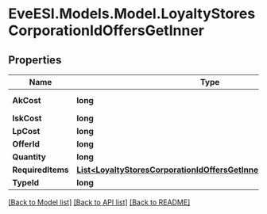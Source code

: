 # EveESI.Models.Model.LoyaltyStoresCorporationIdOffersGetInner

## Properties

Name | Type | Description | Notes
------------ | ------------- | ------------- | -------------
**AkCost** | **long** | Analysis kredit cost | [optional] 
**IskCost** | **long** |  | 
**LpCost** | **long** |  | 
**OfferId** | **long** |  | 
**Quantity** | **long** |  | 
**RequiredItems** | [**List&lt;LoyaltyStoresCorporationIdOffersGetInnerRequiredItemsInner&gt;**](LoyaltyStoresCorporationIdOffersGetInnerRequiredItemsInner.md) |  | 
**TypeId** | **long** |  | 

[[Back to Model list]](../README.md#documentation-for-models) [[Back to API list]](../README.md#documentation-for-api-endpoints) [[Back to README]](../README.md)

